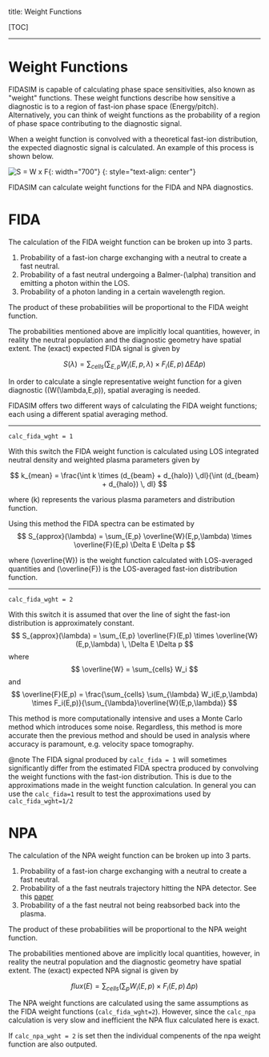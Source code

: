 title: Weight Functions

[TOC]

---

# Weight Functions
FIDASIM is capable of calculating phase space sensitivities, also known as "weight" functions.
These weight functions describe how sensitive a diagnostic is to a region of fast-ion phase space (Energy/pitch).
Alternatively, you can think of weight functions as the probability of a region of phase space contributing to the diagnostic signal.

When a weight function is convolved with a theoretical fast-ion distribution, the expected diagnostic signal is calculated.
An example of this process is shown below.

![S = W x F](|media|/wf_integral.png){: width="700"}
{: style="text-align: center"}

FIDASIM can calculate weight functions for the FIDA and NPA diagnostics.

# FIDA 
The calculation of the FIDA weight function can be broken up into 3 parts.

1. Probability of a fast-ion charge exchanging with a neutral to create a fast neutral.
2. Probability of a fast neutral undergoing a Balmer-\(\alpha\) transition and emitting a photon within the LOS.
3. Probability of a photon landing in a certain wavelength region.

The product of these probabilities will be proportional to the FIDA weight function.

The probabilities mentioned above are implicitly local quantities, however, in reality the neutral population and the diagnostic geometry have spatial extent. 
The (exact) expected FIDA signal is given by

$$
S(\lambda) = \sum_{cells} \left (\sum_{E,p} W_i(E,p,\lambda) \times F_i(E,p) \, \Delta E \Delta p \right )
$$

In order to calculate a single representative weight function for a given diagnostic (\(W(\lambda,E,p)\), spatial averaging is needed.

FIDASIM offers two different ways of calculating the FIDA weight functions; each using a different spatial averaging method.

---

`calc_fida_wght = 1`

With this switch the FIDA weight function is calculated using LOS integrated neutral density and weighted plasma parameters given by

$$
k_{mean} = \frac{\int k \times (d_{beam} + d_{halo}) \,dl}{\int (d_{beam} + d_{halo}) \, dl}
$$

where \(k\) represents the various plasma parameters and distribution function.

Using this method the FIDA spectra can be estimated by 
$$
S_{approx}(\lambda) = \sum_{E,p} \overline{W}(E,p,\lambda) \times \overline{F}(E,p) \Delta E \Delta p
$$

where \(\overline{W}\) is the weight function calculated with LOS-averaged quantities and \(\overline{F}\) is the LOS-averaged fast-ion distribution function. 

---

`calc_fida_wght = 2`

With this switch it is assumed that over the line of sight the fast-ion distribution is approximately constant.
$$
S_{approx}(\lambda) = \sum_{E,p} \overline{F}(E,p) \times \overline{W}(E,p,\lambda) \, \Delta E \Delta p
$$
where
$$
\overline{W} = \sum_{cells} W_i
$$
and
$$
\overline{F}(E,p) = \frac{\sum_{cells} \sum_{\lambda} W_i(E,p,\lambda) \times F_i(E,p)}{\sum_{\lambda}\overline{W}(E,p,\lambda)}
$$

This method is more computationally intensive and uses a Monte Carlo method which introduces some noise.
Regardless, this method is more accurate then the previous method and should be used in analysis where accuracy is paramount, e.g. velocity space tomography. 

@note The FIDA signal produced by `calc_fida = 1` will sometimes significantly differ from the estimated FIDA spectra produced by convolving the weight functions with the fast-ion distribution. This is due to the approximations made in the weight function calculation. In general you can use the `calc_fida=1` result to test the approximations used by `calc_fida_wght=1/2`

# NPA

The calculation of the NPA weight function can be broken up into 3 parts.

1. Probability of a fast-ion charge exchanging with a neutral to create a fast neutral.
2. Probability of a the fast neutrals trajectory hitting the NPA detector. See this [paper](http://nstx.pppl.gov/DragNDrop/Publications_Presentations/Publications/2014%20Papers/Stagner_RSI.pdf)
3. Probability of a the fast neutral not being reabsorbed back into the plasma.

The product of these probabilities will be proportional to the NPA weight function.

The probabilities mentioned above are implicitly local quantities, however, in reality the neutral population and the diagnostic geometry have spatial extent. 
The (exact) expected NPA signal is given by

$$
flux(E) = \sum_{cells} \left (\sum_{p} W_i(E,p) \times F_i(E,p) \, \Delta p \right )
$$

The NPA weight functions are calculated using the same assumptions as the FIDA weight functions (`calc_fida_wght=2`).
However, since the `calc_npa` calculation is very slow and inefficient the NPA flux calculated here is exact.

If `calc_npa_wght = 2` is set then the individual compenents of the npa weight function are also outputed. 
